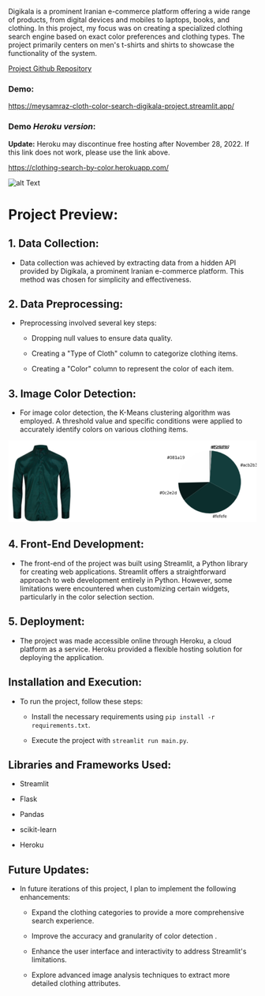 Digikala is a prominent Iranian e-commerce platform offering a wide range of products, from digital devices and mobiles to laptops, books, and clothing. In this project, my focus was on creating a specialized clothing search engine based on exact color preferences and clothing types. The project primarily centers on men's t-shirts and shirts to showcase the functionality of the system.

[Project Github Repository](https://github.com/meysamraz/digikala-clothing-search-by-color)

### Demo:

<https://meysamraz-cloth-color-search-digikala-project.streamlit.app/>

### Demo ***Heroku version***:

**Update:** Heroku may discontinue free hosting after November 28, 2022. If this link does not work, please use the link above.

<https://clothing-search-by-color.herokuapp.com/>

![alt Text](https://github.com/meysamraz/digikala-clothing-search-by-color/blob/master/src/demo.gif)


# **Project Preview:**

## **1. Data Collection:**

*   Data collection was achieved by extracting data from a hidden API provided by Digikala, a prominent Iranian e-commerce platform. This method was chosen for simplicity and effectiveness.

## **2. Data Preprocessing:**

*   Preprocessing involved several key steps:

    *   Dropping null values to ensure data quality.

    *   Creating a "Type of Cloth" column to categorize clothing items.

    *   Creating a "Color" column to represent the color of each item.

## **3. Image Color Detection:**

*   For image color detection, the K-Means clustering algorithm was employed. A threshold value and specific conditions were applied to accurately identify colors on various clothing items.

<p><img src="src/color_detection.png" alt=""></p>

## **4. Front-End Development:**

*   The front-end of the project was built using Streamlit, a Python library for creating web applications. Streamlit offers a straightforward approach to web development entirely in Python. However, some limitations were encountered when customizing certain widgets, particularly in the color selection section.

## **5. Deployment:**

*   The project was made accessible online through Heroku, a cloud platform as a service. Heroku provided a flexible hosting solution for deploying the application.

## **Installation and Execution:**

*   To run the project, follow these steps:

    *   Install the necessary requirements using `pip install -r requirements.txt`.

    *   Execute the project with `streamlit run main.py`.

## **Libraries and Frameworks Used:**

*   Streamlit

*   Flask

*   Pandas

*   scikit-learn

*   Heroku

## **Future Updates:**

*   In future iterations of this project, I plan to implement the following enhancements:

    *   Expand the clothing categories to provide a more comprehensive search experience.

    *   Improve the accuracy and granularity of color detection .

    *   Enhance the user interface and interactivity to address Streamlit's limitations.

    *   Explore advanced image analysis techniques to extract more detailed clothing attributes.

